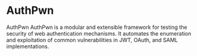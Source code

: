 # AuthPwn
AuthPwn AuthPwn is a modular and extensible framework for testing the security of web authentication mechanisms. It automates the enumeration and exploitation of common vulnerabilities in JWT, OAuth, and SAML implementations.
